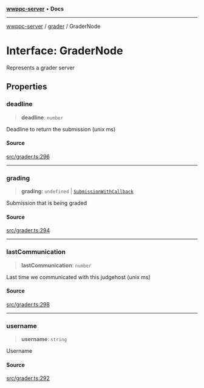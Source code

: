 [**wwppc-server**](../../README.md) • **Docs**

***

[wwppc-server](../../modules.md) / [grader](../README.md) / GraderNode

# Interface: GraderNode

Represents a grader server

## Properties

### deadline

> **deadline**: `number`

Deadline to return the submission (unix ms)

#### Source

[src/grader.ts:296](https://github.com/WWPPC/WWPPC-server/blob/5af5647ee3617fa27e87b8a991f7e99d942ffb71/src/grader.ts#L296)

***

### grading

> **grading**: `undefined` \| [`SubmissionWithCallback`](SubmissionWithCallback.md)

Submission that is being graded

#### Source

[src/grader.ts:294](https://github.com/WWPPC/WWPPC-server/blob/5af5647ee3617fa27e87b8a991f7e99d942ffb71/src/grader.ts#L294)

***

### lastCommunication

> **lastCommunication**: `number`

Last time we communicated with this judgehost (unix ms)

#### Source

[src/grader.ts:298](https://github.com/WWPPC/WWPPC-server/blob/5af5647ee3617fa27e87b8a991f7e99d942ffb71/src/grader.ts#L298)

***

### username

> **username**: `string`

Username

#### Source

[src/grader.ts:292](https://github.com/WWPPC/WWPPC-server/blob/5af5647ee3617fa27e87b8a991f7e99d942ffb71/src/grader.ts#L292)
